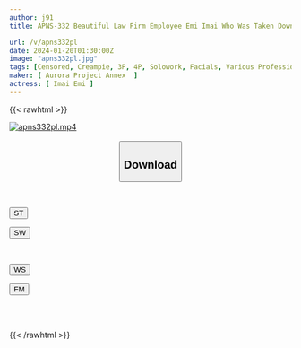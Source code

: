```yaml
---
author: j91
title: APNS-332 Beautiful Law Firm Employee Emi Imai Who Was Taken Down

url: /v/apns332pl
date: 2024-01-20T01:30:00Z
image: "apns332pl.jpg"
tags: [Censored, Creampie, 3P, 4P, Solowork, Facials, Various Professions, Drama	]
maker: [ Aurora Project Annex  ]
actress: [ Imai Emi ]
---
```



{{< rawhtml >}}

<div class="video" data-videoid="8qW6jX6mbOTog3Q">
    <a href="javascript:;">
        <img src="/v/apns332pl/apns332pl.jpg" width="WIDTH" height="HEIGHT" alt="apns332pl.mp4" loading="lazy">
    </a>
</div>

<script type="text/javascript" src="https://j91.asia/asset/on-demand-st.js"></script>

<br>
  <link rel="stylesheet" href="https://j91.asia/asset/bs5.css">
  
  <center>
  <button class="btn btn-primary" type="button" data-bs-toggle="collapse" data-bs-target=".multi-collapse" aria-expanded="false" aria-controls="multiCollapseExample1 multiCollapseExample2"><h2>Download</h2></button></center>
</p>
<div class="row">
  <div class="col">
    <div class="collapse multi-collapse" id="multiCollapseExample1">
      <div class="card card-body">
	      	      <br>
<div class="buttons">  
<p><a href="https://streamtape.to/v/8qW6jX6mbOTog3Q" target="_blank"><button class="btn-hover color-3"><i class="fa fa-download"></i> ST</button></a></p>
<p><a href="https://flaswish.com/vmri08uk89wv" target="_blank"><button class="btn-hover color-2"><i class="fa fa-download"></i> SW</button></a></p></div>
    </div>
  </div>
</div>
  <div class="col">
    <div class="collapse multi-collapse" id="multiCollapseExample2">
      <div class="card card-body">
	      <br>
<div class="buttons">
<p><a href="https://wolfstream.tv/ucy09tp18wn1/APNS-332.mp4.html" target="_blank"><button class="btn-hover color-9"><i class="fa fa-download"></i> WS</button></a></p>
<p><a href="https://filemoon.sx/d/2lxtq0ti2t1n" target="_blank"><button class="btn-hover color-8"><i class="fa fa-download"></i> FM</button></a></p></div>
<br><br>
      </div>
    </div>
  </div>
</div>

{{< /rawhtml >}}